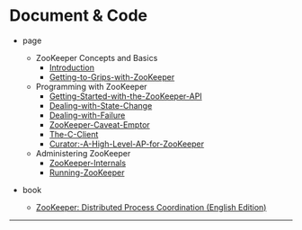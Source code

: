 
# Document & Code

- page
  - ZooKeeper Concepts and Basics
    - [Introduction](https://github.com/zozospider/note/blob/master/distributed/ZooKeeper/ZooKeeper-book2-Introduction.md)
    - [Getting-to-Grips-with-ZooKeeper](https://github.com/zozospider/note/blob/master/distributed/ZooKeeper/ZooKeeper-book2-Getting-to-Grips-with-ZooKeeper.md)
  - Programming with ZooKeeper
    - [Getting-Started-with-the-ZooKeeper-API](https://github.com/zozospider/note/blob/master/distributed/ZooKeeper/ZooKeeper-book2-Getting-Started-with-the-ZooKeeper-API.md)
    - [Dealing-with-State-Change](https://github.com/zozospider/note/blob/master/distributed/ZooKeeper/ZooKeeper-book2-Dealing-with-State-Change.md)
    - [Dealing-with-Failure](https://github.com/zozospider/note/blob/master/distributed/ZooKeeper/ZooKeeper-book2-Dealing-with-Failure.md)
    - [ZooKeeper-Caveat-Emptor](https://github.com/zozospider/note/blob/master/distributed/ZooKeeper/ZooKeeper-book2-ZooKeeper-Caveat-Emptor.md)
    - [The-C-Client](https://github.com/zozospider/note/blob/master/distributed/ZooKeeper/ZooKeeper-book2-The-C-Client.md)
    - [Curator:-A-High-Level-AP-for-ZooKeeper](https://github.com/zozospider/note/blob/master/distributed/ZooKeeper/ZooKeeper-book2-Curator:-A-High-Level-AP-for-ZooKeeper.md)
  - Administering ZooKeeper
    - [ZooKeeper-Internals](https://github.com/zozospider/note/blob/master/distributed/ZooKeeper/ZooKeeper-book2-ZooKeeper-Internals.md)
    - [Running-ZooKeeper](https://github.com/zozospider/note/blob/master/distributed/ZooKeeper/ZooKeeper-book2-Running-ZooKeeper.md)

- book
  - [ZooKeeper: Distributed Process Coordination (English Edition)](https://www.amazon.cn/dp/1449361307/ref=tmm_pap_swatch_0?_encoding=UTF8&qid=1550641315&sr=8-20)

---
